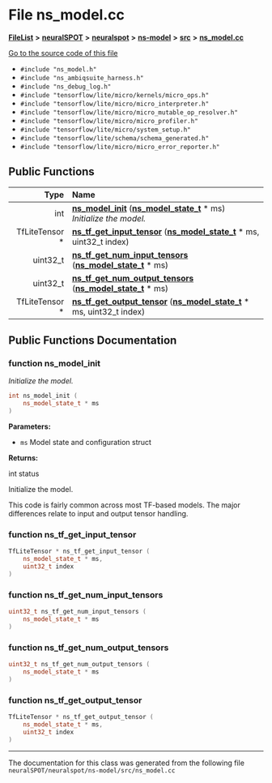 

# File ns\_model.cc



[**FileList**](files.md) **>** [**neuralSPOT**](dir_75594cce7c7773aa3cb253214bf56510.md) **>** [**neuralspot**](dir_b737d82f35ec218ac5a7ef4105db9c0e.md) **>** [**ns-model**](dir_0e0d7b58960104054b7f7c1d73877dc4.md) **>** [**src**](dir_788645d5adb2eb568128006739007a6c.md) **>** [**ns\_model.cc**](ns__model_8cc.md)

[Go to the source code of this file](ns__model_8cc_source.md)



* `#include "ns_model.h"`
* `#include "ns_ambiqsuite_harness.h"`
* `#include "ns_debug_log.h"`
* `#include "tensorflow/lite/micro/kernels/micro_ops.h"`
* `#include "tensorflow/lite/micro/micro_interpreter.h"`
* `#include "tensorflow/lite/micro/micro_mutable_op_resolver.h"`
* `#include "tensorflow/lite/micro/micro_profiler.h"`
* `#include "tensorflow/lite/micro/system_setup.h"`
* `#include "tensorflow/lite/schema/schema_generated.h"`
* `#include "tensorflow/lite/micro/micro_error_reporter.h"`





































## Public Functions

| Type | Name |
| ---: | :--- |
|  int | [**ns\_model\_init**](#function-ns_model_init) ([**ns\_model\_state\_t**](structns__model__state__t.md) \* ms) <br>_Initialize the model._  |
|  TfLiteTensor \* | [**ns\_tf\_get\_input\_tensor**](#function-ns_tf_get_input_tensor) ([**ns\_model\_state\_t**](structns__model__state__t.md) \* ms, uint32\_t index) <br> |
|  uint32\_t | [**ns\_tf\_get\_num\_input\_tensors**](#function-ns_tf_get_num_input_tensors) ([**ns\_model\_state\_t**](structns__model__state__t.md) \* ms) <br> |
|  uint32\_t | [**ns\_tf\_get\_num\_output\_tensors**](#function-ns_tf_get_num_output_tensors) ([**ns\_model\_state\_t**](structns__model__state__t.md) \* ms) <br> |
|  TfLiteTensor \* | [**ns\_tf\_get\_output\_tensor**](#function-ns_tf_get_output_tensor) ([**ns\_model\_state\_t**](structns__model__state__t.md) \* ms, uint32\_t index) <br> |




























## Public Functions Documentation




### function ns\_model\_init 

_Initialize the model._ 
```C++
int ns_model_init (
    ns_model_state_t * ms
) 
```





**Parameters:**


* `ms` Model state and configuration struct 



**Returns:**

int status


Initialize the model.


This code is fairly common across most TF-based models. The major differences relate to input and output tensor handling. 


        



### function ns\_tf\_get\_input\_tensor 

```C++
TfLiteTensor * ns_tf_get_input_tensor (
    ns_model_state_t * ms,
    uint32_t index
) 
```






### function ns\_tf\_get\_num\_input\_tensors 

```C++
uint32_t ns_tf_get_num_input_tensors (
    ns_model_state_t * ms
) 
```






### function ns\_tf\_get\_num\_output\_tensors 

```C++
uint32_t ns_tf_get_num_output_tensors (
    ns_model_state_t * ms
) 
```






### function ns\_tf\_get\_output\_tensor 

```C++
TfLiteTensor * ns_tf_get_output_tensor (
    ns_model_state_t * ms,
    uint32_t index
) 
```




------------------------------
The documentation for this class was generated from the following file `neuralSPOT/neuralspot/ns-model/src/ns_model.cc`

